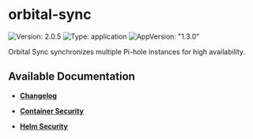 # orbital-sync

![Version: 2.0.5](https://img.shields.io/badge/Version-2.0.5-informational?style=flat-square) ![Type: application](https://img.shields.io/badge/Type-application-informational?style=flat-square) ![AppVersion: "1.3.0"](https://img.shields.io/badge/AppVersion-"1.3.0"-informational?style=flat-square)

Orbital Sync synchronizes multiple Pi-hole instances for high availability.

## Available Documentation

- [**Changelog**](CHANGELOG)

- [**Container Security**](container-security)

- [**Helm Security**](helm-security)


